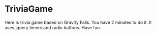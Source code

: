 # TriviaGame
Here is trivia game based on Gravity Falls.  You have 2 minutes to do it.  It uses jquery timers and radio buttons.  Have fun.
